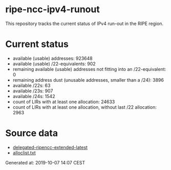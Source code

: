 # ripe-ncc-ipv4-runout
This repository tracks the current status of IPv4 run-out in the RIPE region.

# Current status
- available (usable) addresses: 923648
- available (usable) /22-equivalents: 902
- remaining available (usable) addresses not fitting into an /22-equivalent: 0
- remaining address dust (unusable addresses, smaller than a /24): 3896
- available /22s: 63
- available /23s: 907
- available /24s: 1542
- count of LIRs with at least one allocation: 24633
- count of LIRs with at least one allocation, without last /22 allocation: 2963

# Source data
- [delegated-ripencc-extended-latest](https://ftp.ripe.net/pub/stats/ripencc/delegated-ripencc-extended-latest)
- [alloclist.txt](https://ftp.ripe.net/pub/stats/ripencc/membership/alloclist.txt)

Generated at: 2019-10-07 14:07 CEST
